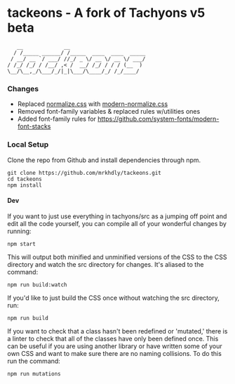 # tackeons - A fork of Tachyons v5 beta
```
   __             __                        
  / /_____ ______/ /_____  ____  ____  _____
 / __/ __ `/ ___/ //_/ _ \/ __ \/ __ \/ ___/
/ /_/ /_/ / /__/ ,< /  __/ /_/ / / / (__  ) 
\__/\__,_/\___/_/|_|\___/\____/_/ /_/____/
```
### Changes
- Replaced [normalize.css](https://github.com/necolas/normalize.css/) with [modern-normalize.css](https://github.com/sindresorhus/modern-normalize)
- Removed font-family variables & replaced rules w/utilities ones
- Added font-family rules for https://github.com/system-fonts/modern-font-stacks

### Local Setup

Clone the repo from Github and install dependencies through npm.

```
git clone https://github.com/mrkhdly/tackeons.git
cd tackeons
npm install
```

#### Dev

If you want to just use everything in tachyons/src as a jumping off point and
edit all the code yourself, you can compile all of your wonderful changes by
running:

```npm start```

This will output both minified and unminified versions of the CSS to the CSS directory and watch the src directory for changes.
It's aliased to the command:

```npm run build:watch```

If you'd like to just build the CSS once without watching the src directory, run:

```npm run build```

If you want to check that a class hasn't been redefined or 'mutated,' there is a linter to check that all of the classes have only been defined once. This can be useful if you are using another library or have written some of your own CSS and want to make sure there are no naming collisions. To do this run the command:

```npm run mutations```
